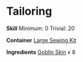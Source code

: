 <!-- TITLE: Stretched Goblin Skin Robe -->
<!-- SUBTITLE: A weird robe made from stretched pieces of goblin skin! But why? -->

# Tailoring
**Skill**
Minimum: 0
Trivial: 20

**Container**
[Large Sewing Kit](large-sewing-kit)

**Ingredients**
[Goblin Skin](goblin-skin) x 8